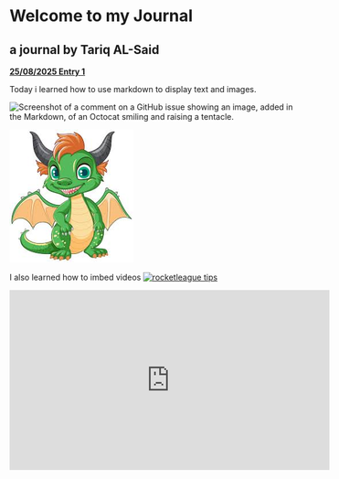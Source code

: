 # Welcome to my Journal
## a journal by Tariq AL-Said
<ins>**25/08/2025 Entry 1**</ins>

Today i learned how to use markdown to display text and images.

![Screenshot of a comment on a GitHub issue showing an image, added in the Markdown, of an Octocat smiling and raising a tentacle.](https://myoctocat.com/assets/images/base-octocat.svg)

![This is a dragon](/images/dragon.jpg)


I also learned how to imbed videos
[![rocketleague tips](https://img.youtube.com/vi/qPxMjZ4eKI4/maxresdefault.jpg)](https://www.youtube.com/watch?v=qPxMjZ4eKI4)

<iframe width="560" height="315" 
src="https://www.youtube.com/embed/qPxMjZ4eKI4" 
title="rocketleague tips" frameborder="0" 
allow="accelerometer; autoplay; clipboard-write; encrypted-media; gyroscope; picture-in-picture" 
allowfullscreen></iframe>

